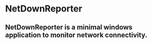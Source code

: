 # NetDownReporter

## NetDownReporter is a minimal windows application to monitor network connectivity. 
